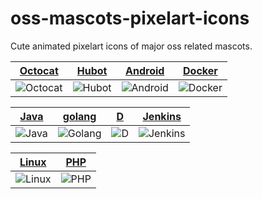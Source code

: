 # oss-mascots-pixelart-icons
Cute animated pixelart icons of major oss related mascots.

| [Octocat](https://octodex.github.com/) | [Hubot](https://hubot.github.com/) | [Android](https://www.android.com/) | [Docker](https://www.docker.com/) |
| ------------- | ------------- | ------------- | ------------- |
| ![Octocat](./octocat.gif) | ![Hubot](./hubot.gif) | ![Android](./android.gif) | ![Docker](./docker.gif) |

| [Java](https://golang.org/) | [golang](https://golang.org/) | [D](https://dlang.org/) | [Jenkins](https://jenkins.io/) |
| ------------- | ------------- | ------------- | ------------- |
| ![Java](./java.gif) | ![Golang](./golang.gif) | ![D](./d.gif) | ![Jenkins](./jenkins.gif) |

| [Linux](https://www.linuxfoundation.org/) | [PHP](http://php.net/) |
| ------------- | ------------- |
| ![Linux](./linux.gif) | ![PHP](./php.gif) |
